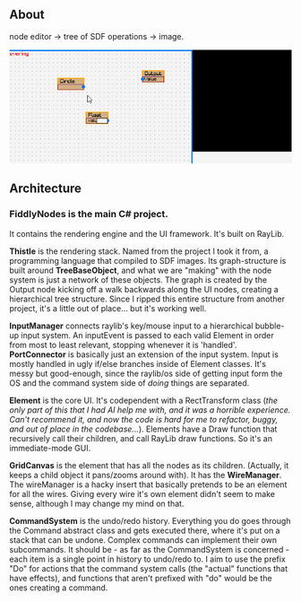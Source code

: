 ## About
node editor -> tree of SDF operations -> image.

![Animated screenshot of the early version of the project](Documentation/fn1.gif)
## Architecture
### FiddlyNodes is the main C# project.
It contains the rendering engine and the UI framework. It's built on RayLib.

**Thistle** is the rendering stack. Named from the project I took it from, a programming language that compiled to SDF images. Its graph-structure is built around **TreeBaseObject**, and what we are "making" with the node system is just a network of these objects.
The graph is created by the Output node kicking off a walk backwards along the UI nodes, creating a hierarchical tree structure. Since I ripped this entire structure from another project, it's a little out of place... but it's working well.

**InputManager** connects raylib's key/mouse input to a hierarchical bubble-up input system. An inputEvent is passed to each valid Element in order from most to least relevant, stopping whenever it is 'handled'.
**PortConnector** is basically just an extension of the input system. Input is mostly handled in ugly if/else branches inside of Element classes. It's messy but good-enough, since the raylib/os side of getting input form the OS and the command system side of *doing* things are separated.

**Element** is the core UI. It's codependent with a RectTransform class (*the only part of this that I had AI help me with, and it was a horrible experience. Can't recommend it, and now the code is hard for me to refactor, buggy, and out of place in the codebase...*). Elements have a Draw function that recursively call their children, and call RayLib draw functions. So it's an immediate-mode GUI.

**GridCanvas** is the element that has all the nodes as its children. (Actually, it keeps a child object it pans/zooms around with). It has the **WireManager**.
The wireManager is a hacky insert that basically pretends to be an element for all the wires. Giving every wire it's own element didn't seem to make sense, although I may change my mind on that.

**CommandSystem** is the undo/redo history. Everything you do goes through the Command abstract class and gets executed there, where it's put on a stack that can be undone. Complex commands can implement their own subcommands. It should be - as far as the CommandSystem is concerned - each item is a single point in history to undo/redo to.
I aim to use the prefix "Do" for actions that the command system calls (the "actual" functions that have effects), and functions that aren't prefixed with "do" would be the ones creating a command.